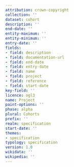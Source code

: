 ```yaml
---
attribution: crown-copyright
collection: ''
dataset: cohort
description: ''
end-date: ''
entity-maximum: ''
entity-minimum: ''
entry-date: ''
fields:
- field: description
- field: documentation-url
- field: end-date
- field: entry-date
- field: name
- field: project
- field: reference
- field: start-date
key-field: ''
licence: ogl3
name: Project
paint-options: ''
phase: alpha
plural: Cohorts
prefix: ''
realm: specification
start-date: ''
themes:
- specification
typology: specification
version: 1.0
wikidata: ''
wikipedia: ''
---
```


